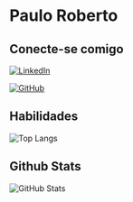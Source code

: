 # Paulo Roberto

## Conecte-se comigo
[![LinkedIn](https://img.shields.io/badge/LinkedIn-000?style=for-the-badge&logo=linkedin&logoColor=0E76A8)](https://www.linkedin.com/in/paulo-roberto-127283147/)

[![GitHub](https://img.shields.io/badge/GitHub-100000?style=for-the-badge&logo=github&logoColor=white)](https://github.com/paulo-zx)


## Habilidades
![Top Langs](https://github-readme-stats-git-masterrstaa-rickstaa.vercel.app/api/top-langs/?username=paulo-zx&bg_color=000&border_color=30A3DC&title_color=E94D5F&text_color=FFF)


## Github Stats
![GitHub Stats](https://github-readme-stats.vercel.app/api?username=paulo-zx&theme=transparent&bg_color=000&border_color=30A3DC&show_icons=true&icon_color=30A3DC&title_color=E94D5F&text_color=FFF)
